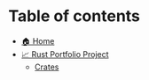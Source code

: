 # Table of contents

* [🏠 Home](README.md)
* [📈 Rust Portfolio Project](rust-portfolio-project/README.md)
  * [Crates](rust-portfolio-project/crates.md)
